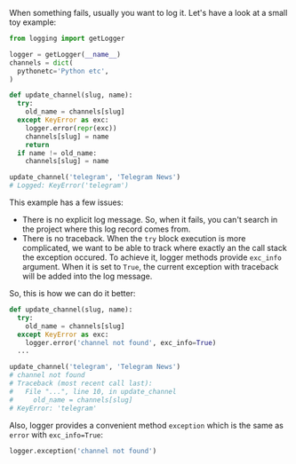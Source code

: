 When something fails, usually you want to log it. Let's have a look at a small toy example:

```python
from logging import getLogger

logger = getLogger(__name__)
channels = dict(
  pythonetc='Python etc',
)

def update_channel(slug, name):
  try:
    old_name = channels[slug]
  except KeyError as exc:
    logger.error(repr(exc))
    channels[slug] = name
    return
  if name != old_name:
    channels[slug] = name

update_channel('telegram', 'Telegram News')
# Logged: KeyError('telegram')
```

This example has a few issues:

+ There is no explicit log message. So, when it fails, you can't search in the project where this log record comes from.
+ There is no traceback. When the `try` block execution is more complicated, we want to be able to track where exactly an the call stack the exception occured. To achieve it, logger methods provide `exc_info` argument. When it is set to `True`, the current exception with traceback will be added into the log message.

So, this is how we can do it better:

```python
def update_channel(slug, name):
  try:
    old_name = channels[slug]
  except KeyError as exc:
    logger.error('channel not found', exc_info=True)
  ...

update_channel('telegram', 'Telegram News')
# channel not found
# Traceback (most recent call last):
#   File "...", line 10, in update_channel
#     old_name = channels[slug]
# KeyError: 'telegram'
```

Also, logger provides a convenient method `exception` which is the same as `error` with `exc_info=True`:

```python
logger.exception('channel not found')
```
